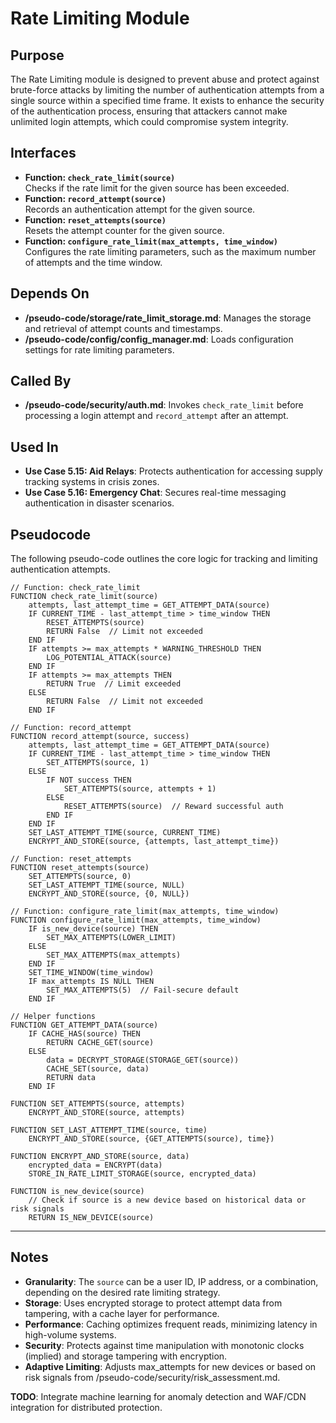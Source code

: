 # Rate Limiting Module

## Purpose
The Rate Limiting module is designed to prevent abuse and protect against brute-force attacks by limiting the number of authentication attempts from a single source within a specified time frame. It exists to enhance the security of the authentication process, ensuring that attackers cannot make unlimited login attempts, which could compromise system integrity.

## Interfaces
- **Function: `check_rate_limit(source)`**  
  Checks if the rate limit for the given source has been exceeded.  
- **Function: `record_attempt(source)`**  
  Records an authentication attempt for the given source.  
- **Function: `reset_attempts(source)`**  
  Resets the attempt counter for the given source.  
- **Function: `configure_rate_limit(max_attempts, time_window)`**  
  Configures the rate limiting parameters, such as the maximum number of attempts and the time window.  

## Depends On
- **/pseudo-code/storage/rate_limit_storage.md**: Manages the storage and retrieval of attempt counts and timestamps.  
- **/pseudo-code/config/config_manager.md**: Loads configuration settings for rate limiting parameters.  

## Called By
- **/pseudo-code/security/auth.md**: Invokes `check_rate_limit` before processing a login attempt and `record_attempt` after an attempt.  

## Used In
- **Use Case 5.15: Aid Relays**: Protects authentication for accessing supply tracking systems in crisis zones.  
- **Use Case 5.16: Emergency Chat**: Secures real-time messaging authentication in disaster scenarios.  

## Pseudocode
The following pseudo-code outlines the core logic for tracking and limiting authentication attempts.
```pseudocode
// Function: check_rate_limit
FUNCTION check_rate_limit(source)
    attempts, last_attempt_time = GET_ATTEMPT_DATA(source)
    IF CURRENT_TIME - last_attempt_time > time_window THEN
        RESET_ATTEMPTS(source)
        RETURN False  // Limit not exceeded
    END IF
    IF attempts >= max_attempts * WARNING_THRESHOLD THEN
        LOG_POTENTIAL_ATTACK(source)
    END IF
    IF attempts >= max_attempts THEN
        RETURN True  // Limit exceeded
    ELSE
        RETURN False  // Limit not exceeded
    END IF

// Function: record_attempt
FUNCTION record_attempt(source, success)
    attempts, last_attempt_time = GET_ATTEMPT_DATA(source)
    IF CURRENT_TIME - last_attempt_time > time_window THEN
        SET_ATTEMPTS(source, 1)
    ELSE
        IF NOT success THEN
            SET_ATTEMPTS(source, attempts + 1)
        ELSE
            RESET_ATTEMPTS(source)  // Reward successful auth
        END IF
    END IF
    SET_LAST_ATTEMPT_TIME(source, CURRENT_TIME)
    ENCRYPT_AND_STORE(source, {attempts, last_attempt_time})

// Function: reset_attempts
FUNCTION reset_attempts(source)
    SET_ATTEMPTS(source, 0)
    SET_LAST_ATTEMPT_TIME(source, NULL)
    ENCRYPT_AND_STORE(source, {0, NULL})

// Function: configure_rate_limit(max_attempts, time_window)
FUNCTION configure_rate_limit(max_attempts, time_window)
    IF is_new_device(source) THEN
        SET_MAX_ATTEMPTS(LOWER_LIMIT)
    ELSE
        SET_MAX_ATTEMPTS(max_attempts)
    END IF
    SET_TIME_WINDOW(time_window)
    IF max_attempts IS NULL THEN
        SET_MAX_ATTEMPTS(5)  // Fail-secure default
    END IF

// Helper functions
FUNCTION GET_ATTEMPT_DATA(source)
    IF CACHE_HAS(source) THEN
        RETURN CACHE_GET(source)
    ELSE
        data = DECRYPT_STORAGE(STORAGE_GET(source))
        CACHE_SET(source, data)
        RETURN data
    END IF

FUNCTION SET_ATTEMPTS(source, attempts)
    ENCRYPT_AND_STORE(source, attempts)

FUNCTION SET_LAST_ATTEMPT_TIME(source, time)
    ENCRYPT_AND_STORE(source, {GET_ATTEMPTS(source), time})

FUNCTION ENCRYPT_AND_STORE(source, data)
    encrypted_data = ENCRYPT(data)
    STORE_IN_RATE_LIMIT_STORAGE(source, encrypted_data)

FUNCTION is_new_device(source)
    // Check if source is a new device based on historical data or risk signals
    RETURN IS_NEW_DEVICE(source)
```

---

## Notes
- **Granularity**: The `source` can be a user ID, IP address, or a combination, depending on the desired rate limiting strategy.  
- **Storage**: Uses encrypted storage to protect attempt data from tampering, with a cache layer for performance. 
- **Performance**: Caching optimizes frequent reads, minimizing latency in high-volume systems.
- **Security**: Protects against time manipulation with monotonic clocks (implied) and storage tampering with encryption.
- **Adaptive Limiting**: Adjusts max_attempts for new devices or based on risk signals from /pseudo-code/security/risk_assessment.md.



**TODO**: Integrate machine learning for anomaly detection and WAF/CDN integration for distributed protection.

